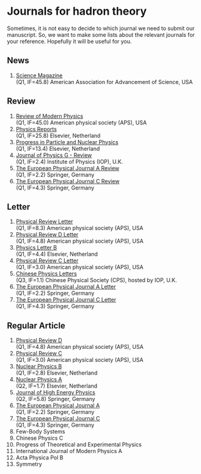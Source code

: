 # Journals for hadron theory

Sometimes, it is not easy to decide to which journal we need to submit our manuscript.
So, we want to make some lists about the relevant journals for your reference. Hopefully it will be useful for you.

## News
1. [Science Magazine](https://science.sciencemag.org)\
(Q1, IF=45.8) American Association for Advancement of Science, USA

## Review
1. [Review of Modern Physics](https://journals.aps.org/rmp/)\
(Q1, IF=45.0) American physical society (APS), USA
2. [Physics Reports](https://www.journals.elsevier.com/physics-reports)\
(Q1, IF=25.8) Elsevier, Netherland
3. [Progress in Particle and Nuclear Physics](https://www.sciencedirect.com/journal/progress-in-particle-and-nuclear-physics)\
(Q1, IF=13.4) Elsevier, Netherland
4. [Journal of Physics G - Review](https://iopscience.iop.org/journal/0954-3899)\
(Q1, IF=2.4) Institute of Physics (IOP), U.K.
5. [The European Physical Journal A Review](https://www.springer.com/journal/10050/)\
(Q1, IF=2.2) Springer, Germany
6. [The European Physical Journal C Review](https://www.springer.com/journal/10052)\
(Q1, IF=4.3) Springer, Germany


## Letter
1. [Physical Review Letter](https://journals.aps.org/prl/)\
(Q1, IF=8.3) American physical society (APS), USA
2. [Physical Review D Letter](https://journals.aps.org/prd/)\
(Q1, IF=4.8) American physical society (APS), USA
3. [Physics Letter B](https://www.journals.elsevier.com/physics-letters-b)\
(Q1, IF=4.4) Elsevier, Netherland 
4. [Physical Review C Letter]()\
(Q1, IF=3.0) American physical society (APS), USA
5. [Chinese Physics Letters](https://iopscience.iop.org/journal/0256-307X)\
(Q3, IF=1.1) Chinese Physical Society (CPS), hosted by IOP, U.K.
6. [The European Physical Journal A Letter](https://www.springer.com/journal/10050/)\
(Q1, IF=2.2) Springer, Germany
7. [The European Physical Journal C Letter](https://www.springer.com/journal/10052)\
(Q1, IF=4.3) Springer, Germany

## Regular Article
1. [Physical Review D](https://journals.aps.org/prd/)\
(Q1, IF=4.8) American physical society (APS), USA
2. [Physical Review C](https://journals.aps.org/prc/)\
(Q1, IF=3.0) American physical society (APS), USA
5. [Nuclear Physics B](https://www.sciencedirect.com/journal/nuclear-physics-b)\
(Q1, IF=2.8) Elsevier, Netherland 
3. [Nuclear Physics A](https://www.sciencedirect.com/journal/nuclear-physics-a)\
(Q2, IF=1.7) Elsevier, Netherland 
7. [Journal of High Energy Physics](https://www.springer.com/journal/13130)\
(Q2, IF=5.8) Springer, Germany
9. [The European Physical Journal A](https://www.springer.com/journal/10050/)\
(Q1, IF=2.2) Springer, Germany
11. [The European Physical Journal C](https://www.springer.com/journal/10052)\
(Q1, IF=4.3) Springer, Germany
13. Few-Body Systems
14. Chinese Physics C
15. Progress of Theoretical and Experimental Physics
16. International Journal of Modern Physics A
17. Acta Physica Pol B
18. Symmetry
